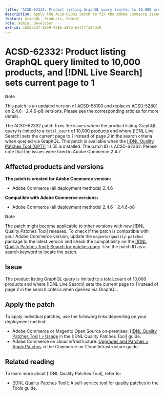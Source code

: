```yaml
---
title: 'ACSD-62332: Product listing GraphQL query limited to 10,000 products and [!DNL Live Search] sets current page to 1'
description: Apply the ACSD-62332 patch to fix the Adobe Commerce issues where the product listing GraphQL query is limited to a total_count of 10,000 products and where [!DNL Live Search] sets the current page to *1* instead of page *2* in the search criteria when queried via GraphQL.
feature: GraphQL, Products, Search
role: Admin, Developer
exl-id: 3623a337-32e9-468b-a82b-6a7f7fa943c9
---
```

# ACSD-62332: Product listing GraphQL query limited to 10,000 products, and [!DNL Live Search] sets current page to 1 

>[!NOTE]
>
>This patch is an updated version of [ACSD-55100](/help/tools/quality-patches-tool/patches-available-in-qpt/v1-1-46/acsd-55100-graphql-does-not-return-products-beyond-10k-in-the-search-results.md) and replaces [ACSD-52801](/help/tools/quality-patches-tool/patches-available-in-qpt/v1-1-40/acsd-52801-graphql-product-filter-query-not-showing-partial-match-results.md) on 2.4.6 - 2.4.6-p8 versions. Please see the corresponding articles for more details. 

The ACSD-62332 patch fixes the issues where the product listing GraphQL query is limited to a `total_count` of 10,000 products and where [!DNL Live Search] sets the current page to *1* instead of page *2* in the search criteria when queried via GraphQL. This patch is available when the [[!DNL Quality Patches Tool (QPT)]](/help/tools/quality-patches-tool/quality-patches-tool-to-self-serve-quality-patches.md) 1.1.55 is installed. The patch ID is ACSD-62332. Please note that the issues were fixed in Adobe Commerce 2.4.7. 

## Affected products and versions

**The patch is created for Adobe Commerce version:**

* Adobe Commerce (all deployment methods) 2.4.6

**Compatible with Adobe Commerce versions:**

* Adobe Commerce (all deployment methods) 2.4.6 - 2.4.6-p8

>[!NOTE]
>
>The patch might become applicable to other versions with new [!DNL Quality Patches Tool] releases. To check if the patch is compatible with your Adobe Commerce version, update the `magento/quality-patches` package to the latest version and check the compatibility on the [[!DNL Quality Patches Tool]: Search for patches page](https://experienceleague.adobe.com/tools/commerce-quality-patches/index.html). Use the patch ID as a search keyword to locate the patch.

## Issue

The product listing GraphQL query is limited to a total_count of 10,000 products and where [!DNL Live Search] sets the current page to *1* instead of page *2* in the search criteria when queried via GraphQL.

## Apply the patch

To apply individual patches, use the following links depending on your deployment method:

* Adobe Commerce or Magento Open Source on-premises: [[!DNL Quality Patches Tool] > Usage](/help/tools/quality-patches-tool/usage.md) in the [!DNL Quality Patches Tool] guide.
* Adobe Commerce on cloud infrastructure: [Upgrades and Patches > Apply Patches](https://experienceleague.adobe.com/docs/commerce-cloud-service/user-guide/develop/upgrade/apply-patches.html) in the Commerce on Cloud Infrastructure guide.


## Related reading

To learn more about [!DNL Quality Patches Tool], refer to:

* [[!DNL Quality Patches Tool]: A self-service tool for quality patches](/help/tools/quality-patches-tool/quality-patches-tool-to-self-serve-quality-patches.md) in the Tools guide.
